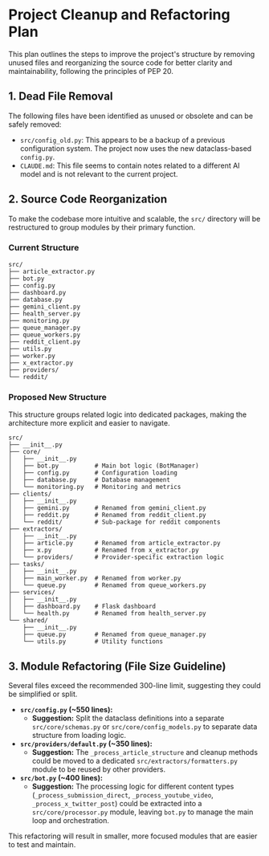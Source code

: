 # Project Cleanup and Refactoring Plan

This plan outlines the steps to improve the project's structure by removing unused files and reorganizing the source code for better clarity and maintainability, following the principles of PEP 20.

## 1. Dead File Removal

The following files have been identified as unused or obsolete and can be safely removed:

-   `src/config_old.py`: This appears to be a backup of a previous configuration system. The project now uses the new dataclass-based `config.py`.
-   `CLAUDE.md`: This file seems to contain notes related to a different AI model and is not relevant to the current project.

## 2. Source Code Reorganization

To make the codebase more intuitive and scalable, the `src/` directory will be restructured to group modules by their primary function.

### Current Structure

```
src/
├── article_extractor.py
├── bot.py
├── config.py
├── dashboard.py
├── database.py
├── gemini_client.py
├── health_server.py
├── monitoring.py
├── queue_manager.py
├── queue_workers.py
├── reddit_client.py
├── utils.py
├── worker.py
├── x_extractor.py
├── providers/
└── reddit/
```

### Proposed New Structure

This structure groups related logic into dedicated packages, making the architecture more explicit and easier to navigate.

```
src/
├── __init__.py
├── core/
│   ├── __init__.py
│   ├── bot.py          # Main bot logic (BotManager)
│   ├── config.py       # Configuration loading
│   ├── database.py     # Database management
│   └── monitoring.py   # Monitoring and metrics
├── clients/
│   ├── __init__.py
│   ├── gemini.py       # Renamed from gemini_client.py
│   ├── reddit.py       # Renamed from reddit_client.py
│   └── reddit/         # Sub-package for reddit components
├── extractors/
│   ├── __init__.py
│   ├── article.py      # Renamed from article_extractor.py
│   ├── x.py            # Renamed from x_extractor.py
│   └── providers/      # Provider-specific extraction logic
├── tasks/
│   ├── __init__.py
│   ├── main_worker.py  # Renamed from worker.py
│   └── queue.py        # Renamed from queue_workers.py
├── services/
│   ├── __init__.py
│   ├── dashboard.py    # Flask dashboard
│   └── health.py       # Renamed from health_server.py
└── shared/
    ├── __init__.py
    ├── queue.py        # Renamed from queue_manager.py
    └── utils.py        # Utility functions
```

## 3. Module Refactoring (File Size Guideline)

Several files exceed the recommended 300-line limit, suggesting they could be simplified or split.

-   **`src/config.py` (~550 lines):**
    -   **Suggestion:** Split the dataclass definitions into a separate `src/core/schemas.py` or `src/core/config_models.py` to separate data structure from loading logic.
-   **`src/providers/default.py` (~350 lines):**
    -   **Suggestion:** The `_process_article_structure` and cleanup methods could be moved to a dedicated `src/extractors/formatters.py` module to be reused by other providers.
-   **`src/bot.py` (~400 lines):**
    -   **Suggestion:** The processing logic for different content types (`_process_submission_direct`, `_process_youtube_video`, `_process_x_twitter_post`) could be extracted into a `src/core/processor.py` module, leaving `bot.py` to manage the main loop and orchestration.

This refactoring will result in smaller, more focused modules that are easier to test and maintain.
